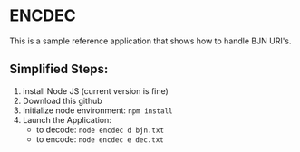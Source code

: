 # ENCDEC

This is a sample reference application that shows how to handle BJN URI's.



## Simplified Steps:

1. install Node JS  (current version is fine)
2. Download this github
3. Initialize node environment:  `npm install`
4. Launch the Application:
   - to decode:  `node encdec d bjn.txt`
   - to encode: `node encdec e dec.txt`

